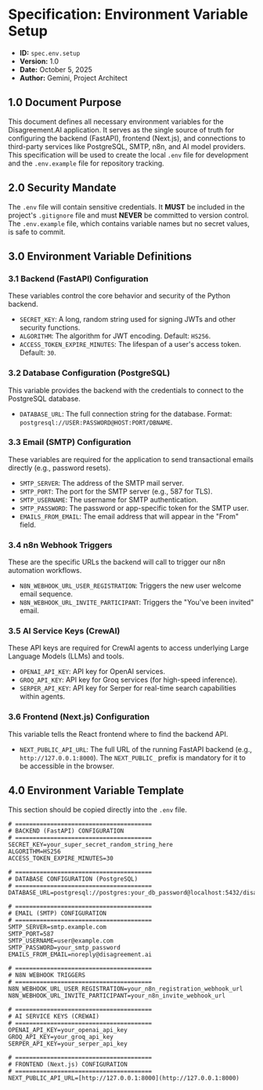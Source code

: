 # Specification: Environment Variable Setup
- **ID:** `spec.env.setup`
- **Version:** 1.0
- **Date:** October 5, 2025
- **Author:** Gemini, Project Architect

## 1.0 Document Purpose
This document defines all necessary environment variables for the Disagreement.AI application. It serves as the single source of truth for configuring the backend (FastAPI), frontend (Next.js), and connections to third-party services like PostgreSQL, SMTP, n8n, and AI model providers. This specification will be used to create the local `.env` file for development and the `.env.example` file for repository tracking.

## 2.0 Security Mandate
The `.env` file will contain sensitive credentials. It **MUST** be included in the project's `.gitignore` file and must **NEVER** be committed to version control. The `.env.example` file, which contains variable names but no secret values, is safe to commit.

## 3.0 Environment Variable Definitions

### 3.1 Backend (FastAPI) Configuration
These variables control the core behavior and security of the Python backend.

- `SECRET_KEY`: A long, random string used for signing JWTs and other security functions.
- `ALGORITHM`: The algorithm for JWT encoding. Default: `HS256`.
- `ACCESS_TOKEN_EXPIRE_MINUTES`: The lifespan of a user's access token. Default: `30`.

### 3.2 Database Configuration (PostgreSQL)
This variable provides the backend with the credentials to connect to the PostgreSQL database.

- `DATABASE_URL`: The full connection string for the database. Format: `postgresql://USER:PASSWORD@HOST:PORT/DBNAME`.

### 3.3 Email (SMTP) Configuration
These variables are required for the application to send transactional emails directly (e.g., password resets).

- `SMTP_SERVER`: The address of the SMTP mail server.
- `SMTP_PORT`: The port for the SMTP server (e.g., 587 for TLS).
- `SMTP_USERNAME`: The username for SMTP authentication.
- `SMTP_PASSWORD`: The password or app-specific token for the SMTP user.
- `EMAILS_FROM_EMAIL`: The email address that will appear in the "From" field.

### 3.4 n8n Webhook Triggers
These are the specific URLs the backend will call to trigger our n8n automation workflows.

- `N8N_WEBHOOK_URL_USER_REGISTRATION`: Triggers the new user welcome email sequence.
- `N8N_WEBHOOK_URL_INVITE_PARTICIPANT`: Triggers the "You've been invited" email.

### 3.5 AI Service Keys (CrewAI)
These API keys are required for CrewAI agents to access underlying Large Language Models (LLMs) and tools.

- `OPENAI_API_KEY`: API key for OpenAI services.
- `GROQ_API_KEY`: API key for Groq services (for high-speed inference).
- `SERPER_API_KEY`: API key for Serper for real-time search capabilities within agents.

### 3.6 Frontend (Next.js) Configuration
This variable tells the React frontend where to find the backend API.

- `NEXT_PUBLIC_API_URL`: The full URL of the running FastAPI backend (e.g., `http://127.0.0.1:8000`). The `NEXT_PUBLIC_` prefix is mandatory for it to be accessible in the browser.

## 4.0 Environment Variable Template
This section should be copied directly into the `.env` file.

```env
# =======================================
# BACKEND (FastAPI) CONFIGURATION
# =======================================
SECRET_KEY=your_super_secret_random_string_here
ALGORITHM=HS256
ACCESS_TOKEN_EXPIRE_MINUTES=30

# =======================================
# DATABASE CONFIGURATION (PostgreSQL)
# =======================================
DATABASE_URL=postgresql://postgres:your_db_password@localhost:5432/disagreement_ai

# =======================================
# EMAIL (SMTP) CONFIGURATION
# =======================================
SMTP_SERVER=smtp.example.com
SMTP_PORT=587
SMTP_USERNAME=user@example.com
SMTP_PASSWORD=your_smtp_password
EMAILS_FROM_EMAIL=noreply@disagreement.ai

# =======================================
# N8N WEBHOOK TRIGGERS
# =======================================
N8N_WEBHOOK_URL_USER_REGISTRATION=your_n8n_registration_webhook_url
N8N_WEBHOOK_URL_INVITE_PARTICIPANT=your_n8n_invite_webhook_url

# =======================================
# AI SERVICE KEYS (CREWAI)
# =======================================
OPENAI_API_KEY=your_openai_api_key
GROQ_API_KEY=your_groq_api_key
SERPER_API_KEY=your_serper_api_key

# =======================================
# FRONTEND (Next.js) CONFIGURATION
# =======================================
NEXT_PUBLIC_API_URL=[http://127.0.0.1:8000](http://127.0.0.1:8000)
